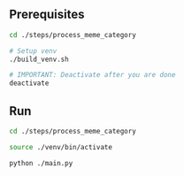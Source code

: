 ## Prerequisites

```sh
cd ./steps/process_meme_category

# Setup venv
./build_venv.sh

# IMPORTANT: Deactivate after you are done
deactivate
```

## Run

```sh
cd ./steps/process_meme_category

source ./venv/bin/activate

python ./main.py
```
